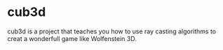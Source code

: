 # cub3d
cub3d is a project that teaches you how to use ray casting algorithms to creat a wonderfull game like Wolfenstein 3D.

